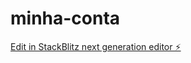 # minha-conta

[Edit in StackBlitz next generation editor ⚡️](https://stackblitz.com/~/github.com/zclt/minha-conta)